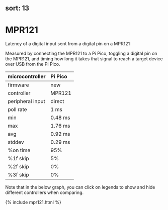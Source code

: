 ## sort: 13

# MPR121

Latency of a digital input sent from a digital pin on a MPR121

Measured by connecting the MPR121 to a Pi Pico, toggling a digital pin on the MPR121, and timing how long it takes that signal to reach a target device over USB from the Pi Pico.

| microcontroller  | Pi Pico |
| :--------------- | :------ |
| firmware         | new     |
| controller       | MPR121  |
| peripheral input | direct  |
| poll rate        | 1 ms    |
| min              | 0.48 ms |
| max              | 1.76 ms |
| avg              | 0.92 ms |
| stddev           | 0.29 ms |
| %on time         | 95%     |
| %1f skip         | 5%      |
| %2f skip         | 0%      |
| %3f skip         | 0%      |

Note that in the below graph, you can click on legends to show and hide different controllers when comparing.

{% include mpr121.html %}
